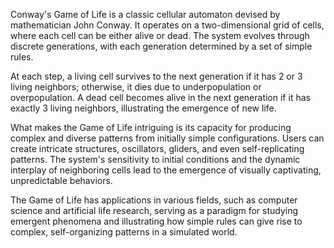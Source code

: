 Conway's Game of Life is a classic cellular automaton devised by mathematician John Conway. It operates on a two-dimensional grid of cells, where each cell can be either alive or dead. The system evolves through discrete generations, with each generation determined by a set of simple rules.

At each step, a living cell survives to the next generation if it has 2 or 3 living neighbors; otherwise, it dies due to underpopulation or overpopulation. A dead cell becomes alive in the next generation if it has exactly 3 living neighbors, illustrating the emergence of new life.

What makes the Game of Life intriguing is its capacity for producing complex and diverse patterns from initially simple configurations. Users can create intricate structures, oscillators, gliders, and even self-replicating patterns. The system's sensitivity to initial conditions and the dynamic interplay of neighboring cells lead to the emergence of visually captivating, unpredictable behaviors.

The Game of Life has applications in various fields, such as computer science and artificial life research, serving as a paradigm for studying emergent phenomena and illustrating how simple rules can give rise to complex, self-organizing patterns in a simulated world.
